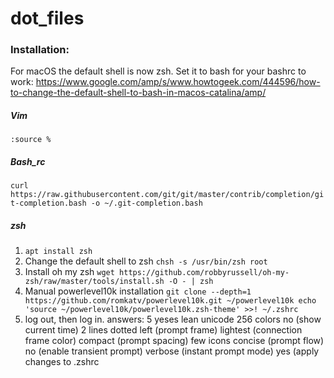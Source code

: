 # dot_files

### Installation:

For macOS the default shell is now zsh. Set it to bash for your bashrc to work: https://www.google.com/amp/s/www.howtogeek.com/444596/how-to-change-the-default-shell-to-bash-in-macos-catalina/amp/

##### Vim
```:source %```

##### Bash_rc
```curl https://raw.githubusercontent.com/git/git/master/contrib/completion/git-completion.bash -o ~/.git-completion.bash```

##### zsh
1. `apt install zsh`
2. Change the default shell to zsh
`chsh -s /usr/bin/zsh root`
3. Install oh my zsh
`wget https://github.com/robbyrussell/oh-my-zsh/raw/master/tools/install.sh -O - | zsh`
4. Manual powerlevel10k installation
`git clone --depth=1 https://github.com/romkatv/powerlevel10k.git ~/powerlevel10k
echo 'source ~/powerlevel10k/powerlevel10k.zsh-theme' >>! ~/.zshrc`
5. log out, then log in.
answers:
5 yeses
lean
unicode
256 colors
no (show current time)
2 lines
dotted
left (prompt frame)
lightest (connection frame color)
compact (prompt spacing)
few icons
concise (prompt flow)
no (enable transient prompt)
verbose (instant prompt mode)
yes (apply changes to .zshrc

